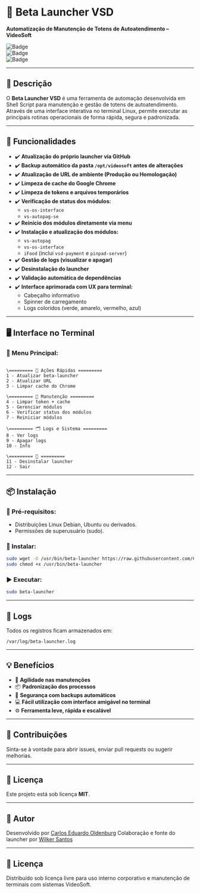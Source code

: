 # 🚀 Beta Launcher VSD

**Automatização de Manutenção de Totens de Autoatendimento – VideoSoft**

![Badge](https://img.shields.io/badge/Shell--Script-Automation-blue)  
![Badge](https://img.shields.io/badge/Status-Em%20Produção-success)  
![Badge](https://img.shields.io/badge/Linux-Debian%2FUbuntu-important)

---

## 📜 Descrição

O **Beta Launcher VSD** é uma ferramenta de automação desenvolvida em Shell Script para manutenção e gestão de totens de autoatendimento. Através de uma interface interativa no terminal Linux, permite executar as principais rotinas operacionais de forma rápida, segura e padronizada.

---

## 🚀 Funcionalidades

- ✔️ **Atualização do próprio launcher via GitHub**
- ✔️ **Backup automático da pasta `/opt/videosoft` antes de alterações**
- ✔️ **Atualização de URL de ambiente (Produção ou Homologação)**
- ✔️ **Limpeza de cache do Google Chrome**
- ✔️ **Limpeza de tokens e arquivos temporários**
- ✔️ **Verificação de status dos módulos:**
  - `vs-os-interface`
  - `vs-autopag-se`
- ✔️ **Reinício dos módulos diretamente via menu**
- ✔️ **Instalação e atualização dos módulos:**
  - `vs-autopag`
  - `vs-os-interface`
  - `iFood` (inclui `vsd-payment` e `pinpad-server`)
- ✔️ **Gestão de logs (visualizar e apagar)**
- ✔️ **Desinstalação do launcher**
- ✔️ **Validação automática de dependências**
- ✔️ **Interface aprimorada com UX para terminal:**
  - Cabeçalho informativo
  - Spinner de carregamento
  - Logs coloridos (verde, amarelo, vermelho, azul)

---

## 🖥️ Interface no Terminal

### 🎯 Menu Principal:

```

\========= 🎯 Ações Rápidas =========
1 - Atualizar beta-launcher
2 - Atualizar URL
3 - Limpar cache do Chrome

\========= 🔧 Manutenção =========
4 - Limpar token + cache
5 - Gerenciar módulos
6 - Verificar status dos módulos
7 - Reiniciar módulos

\========= 🗂️ Logs e Sistema =========
8 - Ver logs
9 - Apagar logs
10 - Info

\========= 🚪 =========
11 - Desinstalar launcher
12 - Sair

````

---

## 📦 Instalação

### 🔧 Pré-requisitos:

- Distribuições Linux Debian, Ubuntu ou derivados.
- Permissões de superusuário (sudo).

### 🚀 Instalar:

```bash
sudo wget -O /usr/bin/beta-launcher https://raw.githubusercontent.com/CarloseOldenburg/beta-laucher/refs/heads/main/beta-launcher
sudo chmod +x /usr/bin/beta-launcher
````

### ▶️ Executar:

```bash
sudo beta-launcher
```

---

## 📂 Logs

Todos os registros ficam armazenados em:

```
/var/log/beta-launcher.log
```

---

## 💡 Benefícios

* 🚀 **Agilidade nas manutenções**
* 📦 **Padronização dos processos**
* 🔐 **Segurança com backups automáticos**
* 💻 **Fácil utilização com interface amigável no terminal**
* ⚙️ **Ferramenta leve, rápida e escalável**

---

## 🤝 Contribuições

Sinta-se à vontade para abrir issues, enviar pull requests ou sugerir melhorias.

---

## 🧠 Licença

Este projeto está sob licença **MIT**.

---

## 👤 Autor

Desenvolvido por [Carlos Eduardo Oldenburg](https://github.com/CarloseOldenburg)
Colaboração e fonte do launcher por [Wilker Santos](https://github.com/wilker-santos)

---

## 📜 Licença

Distribuído sob licença livre para uso interno corporativo e manutenção de terminais com sistemas VideoSoft.

